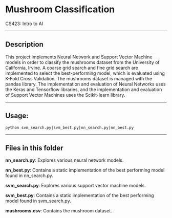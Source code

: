 # Mushroom Classification
CS423: Intro to AI

-----------
Description
-----------
This project implements Neural Network and Support Vector Machine models in order to classify the mushrooms dataset from the University of California, Irvine. A coarse grid search and fine grid search are implemented to select the best-performing model, which is evaluated using K-Fold Cross Validation. The mushrooms dataset is managed with the pandas library. The implementation and evaluation of Neural Networks uses the Keras and Tensorflow libraries, and the implementation and evaluation of Support Vector Machines uses the Scikit-learn library.

------
Usage:
------

    python svm_search.py|svm_best.py|nn_search.py|nn_best.py
    
    
--------------------
Files in this folder
--------------------
**nn_search.py**: Explores various neural network models.

**nn_best.py**: Contains a static implementation of the best performing model found in nn_search.py.

**svm_search.py**: Explores various support vector machine models.

**svm_best.py**: Contains a static implementation of the best performing model found in svm_search.py.

**mushrooms.csv**: Contains the mushroom dataset.

